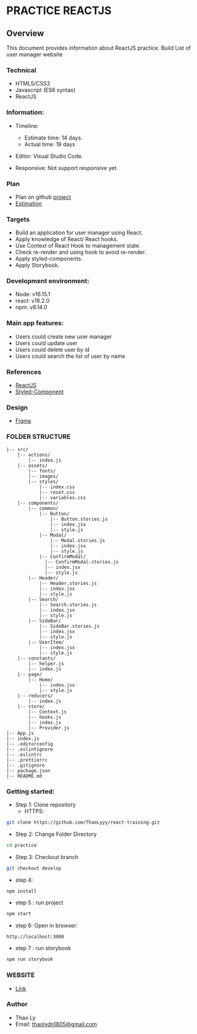 # PRACTICE REACTJS
## Overview

This document provides information about ReactJS practice. Build List of user manager website

### Technical

- HTML5/CSS3
- Javascript (ES6 syntax)
- ReactJS

### Information:

- Timeline:
    - Estimate time: 14 days.
    - Actual time: 19 days

- Editor: Visual Studio Code.
- Responsive: Not support responsive yet.

###  Plan
- Plan on github [project](https://github.com/users/ThaoLyyy/projects/2)
- [Estimation](https://docs.google.com/document/d/1-vAGM7GAmrTsaTKkDvfb64OcWUQphWblpl53Vl_I-R4/edit)

###  Targets

- Build an application for user manager using React.
- Apply knowledge of React/ React hooks.
- Use Context of React Hook to management state.
- Check re-render and using hook to avoid re-render.
- Apply styled-components.
- Apply Storybook.

###  Development environment:

- Node: v16.15.1
- react: v18.2.0
- npm: v8.14.0

###  Main app features:

- Users could create new user manager
- Users could update user
- Users could delete user by id
- Users could search the list of user by name

###  References
- [ReactJS](https://reactjs.org/docs/thinking-in-react.html)
- [Styled-Component](https://styled-components.com/docs)

###  Design

- [Figma](https://www.figma.com/file/HPmgynGqF3ioAsQGSPzVtB/Design-UI?node-id=0%3A1)

###  FOLDER STRUCTURE

```
|-- src/
    |-- actions/
        |-- index.js
    |-- assets/
        |-- fonts/
        |-- images/
        |-- styles/
            |-- index.css
            |-- reset.css
            |-- variables.css
    |-- components/
        |-- common/
            |-- Button/
                |-- Button.stories.js
                |-- index.jsx
                |-- style.js
            |-- Modal/
                |-- Modal.stories.js
                |-- index.jsx
                |-- style.js
            |-- ConfirmModal/
              |-- ConfirmModal.stories.js
              |-- index.jsx
              |-- style.js
        |-- Header/
            |-- Header.stories.js
            |-- index.jsx
            |-- style.js
        |-- Search/
            |-- Search.stories.js
            |-- index.jsx
            |-- style.js
        |-- SideBar/
            |-- SideBar.stories.js
            |-- index.jsx
            |-- style.js
        |-- UserItem/
            |-- index.jsx
            |-- style.js
    |-- constants/
        |-- helper.js
        |-- index.js
    |-- page/
        |-- Home/
            |-- index.jsx
            |-- style.js
    |-- reducers/
        |-- index.js
    |-- store/
        |-- Context.js
        |-- hooks.js
        |-- index.js
        |-- Provider.js
|-- App.js
|-- index.js
|-- .editorconfig
|-- .eslintignore
|-- .eslintrc
|-- .prettierrc
|-- .gitignore
|-- package.json
|-- README.md
```

###  Getting started:

- Step 1: Clone repository
  + HTTPS:
```bash
git clone https://github.com/ThaoLyyy/react-training.git
```

- Step 2: Change Folder Directory
```bash
cd practice
```

- Step 3: Checkout branch
```bash
git checkout develop

```

- step 4:
```bash
npm install
```

- step 5 : run project
```bash
npm start
```

- step 6: Open in browser:
```
http://localhost:3000
```

- step 7 : run storybook
```bash
npm run storybook
```

### WEBSITE
- [Link](https://thao-ly-react-training-practice-7jjbt9apn-thaolyyy.vercel.app)

###  Author

- Thao Ly
- Email: thaolydn1805@gmail.com
